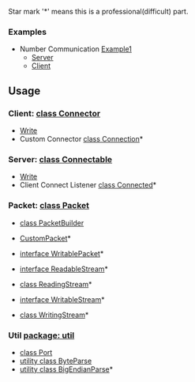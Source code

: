Star mark '*' means this is a professional(difficult) part.

### Examples
- Number Communication [Example1](example/1/)
  - [Server](example/1/Server.java)
  - [Client](example/1/Client.java)

## Usage
### Client: [class Connector](Connector.md)
- [Write](client/write.md)
- Custom Connector [class Connection](Connection.md)*
### Server: [class Connectable](Connectable.md)
- [Write](server/write.md)
- Client Connect Listener [class Connected](Connected.md)*
### Packet: [class Packet](Packet.md)
- [class PacketBuilder](packet/PacketBuilder.md)
- [CustomPacket](packet/custom.md)*
- [interface WritablePacket](packet/WritablePacket.md)*

- [interface ReadableStream](packet/ReadableStream.md)*
- [class ReadingStream](packet/ReadingStream.md)*
- [interface WritableStream](packet/WritableStream.md)*
- [class WritingStream](packet/WritingStream.md)*
### Util [package: util](util.md)
- [class Port](util/Port.md)
- [utility class ByteParse](util/ByteParse.md)
- [utility class BigEndianParse](util/bigendianparse.md)*
